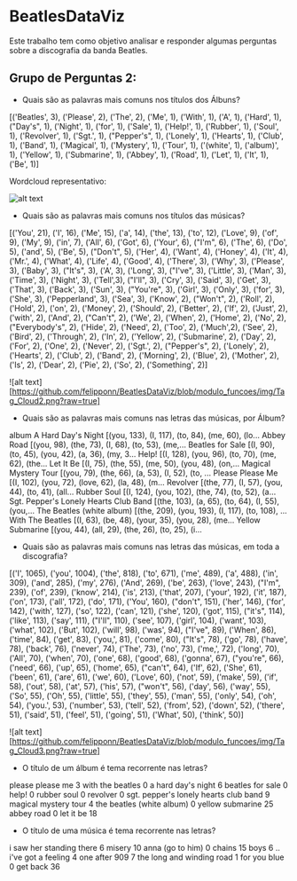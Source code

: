 # BeatlesDataViz

Este trabalho tem como objetivo analisar e responder algumas perguntas sobre a discografia da banda Beatles.

## Grupo de Perguntas 2:

- Quais são as palavras mais comuns nos títulos dos Álbuns?

[('Beatles', 3), ('Please', 2), ('The', 2), ('Me', 1), ('With', 1), ('A', 1), ('Hard', 1), ("Day's", 1), ('Night', 1), ('for', 1), ('Sale', 1), ('Help!', 1), ('Rubber', 1), ('Soul', 1), ('Revolver', 1), ('Sgt.', 1), ("Pepper's", 1), ('Lonely', 1), ('Hearts', 1), ('Club', 1), ('Band', 1), ('Magical', 1), ('Mystery', 1), ('Tour', 1), ('(white', 1), ('album)', 1), ('Yellow', 1), ('Submarine', 1), ('Abbey', 1), ('Road', 1), ('Let', 1), ('It', 1), ('Be', 1)]

Wordcloud representativo:

![alt text](https://raw.githubusercontent.com/felipponn/BeatlesDataViz/modulo_funcoes/img/Tag_Cloud1.png)

- Quais são as palavras mais comuns nos títulos das músicas?

[('You', 21), ('I', 16), ('Me', 15), ('a', 14), ('the', 13), ('to', 12), ('Love', 9), ('of', 9), ('My', 9), ('in', 7), ('All', 6), ('Got', 6), ('Your', 6), ("I'm", 6), ('The', 6), ('Do', 5), ('and', 5), ('Be', 5), ("Don't", 5), ('Her', 4), ('Want', 4), ('Honey', 4), ('It', 4), ('Mr.', 4), ('What', 4), ('Life', 4), ('Good', 4), ('There', 3), ('Why', 3), ('Please', 3), ('Baby', 3), ("It's", 3), ('A', 3), ('Long', 3), ("I've", 3), ('Little', 3), ('Man', 3), ('Time', 3), ('Night', 3), ('Tell',3), ("I'll", 3), ('Cry', 3), ('Said', 3), ('Get', 3), ('That', 3), ('Back', 3), ('Sun', 3), ("You're", 3), ('Girl', 3), ('Only', 3), ('for', 3), 
('She', 3), ('Pepperland', 3), ('Sea', 3), ('Know', 2), ("Won't", 2), ('Roll', 2), ('Hold', 2), ('on', 2), ('Money', 2), ('Should', 2), ('Better', 2), ('If', 2), ('Just', 2), ('with', 2), ('And', 2), ("Can't", 2), ('We', 2), ('When', 2), ('Home', 2), ('No', 2), ("Everybody's", 2), ('Hide', 2), ('Need', 2), ('Too', 2), ('Much',2), ('See', 2), ('Bird', 2), ('Through', 2), ('In', 2), ('Yellow', 2), ('Submarine', 2), ('Day', 2), ('For', 2), ('One', 2), ('Never', 2), ('Sgt.', 2), ("Pepper's", 2), ('Lonely', 2), ('Hearts', 2), ('Club', 2), ('Band', 2), ('Morning', 2), ('Blue', 2), ('Mother', 2), ('Is', 2), ('Dear', 2), ('Pie', 2), ('So', 2), ('Something', 2)]

![alt text][https://github.com/felipponn/BeatlesDataViz/blob/modulo_funcoes/img/Tag_Cloud2.png?raw=true]

- Quais são as palavras mais comuns nas letras das músicas, por Álbum?

album
A Hard Day's Night                       [(you, 133), (I, 117), (to, 84), (me, 60), (lo...
Abbey Road                               [(you, 98), (the, 73), (I, 68), (to, 53), (me,...
Beatles for Sale                         [(I, 90), (to, 45), (you, 42), (a, 36), (my, 3...
Help!                                    [(I, 128), (you, 96), (to, 70), (me, 62), (the...
Let It Be                                [(I, 75), (the, 55), (me, 50), (you, 48), (on,...
Magical Mystery Tour                     [(you, 79), (the, 66), (a, 53), (I, 52), (to, ...
Please Please Me                         [(I, 102), (you, 72), (love, 62), (la, 48), (m...
Revolver                                 [(the, 77), (I, 57), (you, 44), (to, 41), (all...
Rubber Soul                              [(I, 124), (you, 102), (the, 74), (to, 52), (a...
Sgt. Pepper's Lonely Hearts Club Band    [(the, 103), (a, 65), (to, 64), (I, 55), (you,...
The Beatles (white album)                [(the, 209), (you, 193), (I, 117), (to, 108), ...
With The Beatles                         [(I, 63), (be, 48), (your, 35), (you, 28), (me...
Yellow Submarine                         [(you, 44), (all, 29), (the, 26), (to, 25), (i...

- Quais são as palavras mais comuns nas letras das músicas, em toda a discografia?

[('I', 1065), ('you', 1004), ('the', 818), ('to', 671), ('me', 489), ('a', 488), ('in', 309), ('and', 285), ('my', 276), ('And', 269), ('be', 263), ('love', 243), ("I'm", 239), ('of', 239), ('know', 214), ('is', 213), ('that', 207), ('your', 192), ('it', 187), ('on', 173), ('all', 172), ('do', 171), ('You', 160), ("don't", 151), ('her', 146), ('for', 142), ('with', 127), ('so', 122), ('can', 121), ('she', 120), ('got', 115), ("it's", 114), ('like', 113), ('say', 111), ("I'll", 110), ('see', 107), ('girl', 104), ('want', 103), ('what', 102), ('But', 102), ('will', 98), ('was', 94), ("I've", 89), ('When', 86), ('time', 84), ('get', 83), ('you,', 81), ('come', 80), ("It's", 78), ('go', 78), ('have', 78), ('back', 76), ('never', 74), ('The', 73), ('no', 73), ('me,', 72), ('long', 70), ('All', 70), ('when', 70), ('one', 68), ('good', 68), ('gonna', 67), ("you're", 66), ('need', 66), ('up', 65), ('home', 65), ("can't", 64), ('If', 62), ('She', 61), ('been', 61), ('are', 61), ('we', 60), ('Love', 60), ('not', 59), ('make', 59), ('if', 58), ('out', 58), ('at', 57), ('his', 57), ("won't", 56), ('day', 56), ('way', 55), ('So', 55), ('Oh', 55), 
('little', 55), ('they', 55), ('man', 55), ('only', 54), ('oh', 54), ('you.', 53), ('number', 53), ('tell', 52), ('from', 52), ('down', 52), ('there', 51), ('said', 51), ('feel', 51), ('going', 51), ('What', 50), ('think', 50)]

![alt text][https://github.com/felipponn/BeatlesDataViz/blob/modulo_funcoes/img/Tag_Cloud3.png?raw=true]

- O título de um álbum é tema recorrente nas letras?

please please me                          3
with the beatles                          0
a hard day's night                        6
beatles for sale                          0
help!                                     0
rubber soul                               0
revolver                                  0
sgt. pepper's lonely hearts club band     9
magical mystery tour                      4
the beatles (white album)                 0
yellow submarine                         25
abbey road                                0
let it be                                18

- O título de uma música é tema recorrente nas letras?

i saw her standing there      6
misery                       10
anna (go to him)              0
chains                       15
boys                          6
                             ..
i've got a feeling            4
one after 909                 7
the long and winding road     1
for you blue                  0
get back                     36
